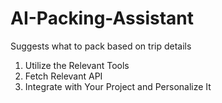 # AI-Packing-Assistant
Suggests what to pack based on  trip details
1. Utilize the Relevant Tools
2. Fetch Relevant API
3. Integrate with Your Project and Personalize It
